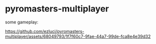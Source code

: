 # pyromasters-multiplayer

some gameplay:

https://github.com/ezluci/pyromasters-multiplayer/assets/68049793/1f7f60c7-9fae-44a7-99de-fca8e4e39d32
